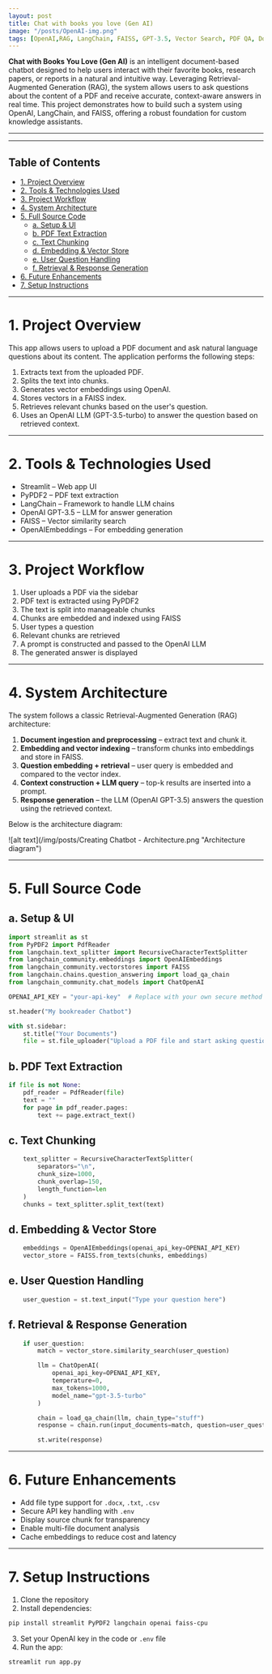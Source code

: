 ```yaml
---
layout: post
title: Chat with books you love (Gen AI)
image: "/posts/OpenAI-img.png"
tags: [OpenAI,RAG, LangChain, FAISS, GPT-3.5, Vector Search, PDF QA, Document Chatbot, Streamlit, Embeddings, NLP, LLM, Gen AI]
---
```


**Chat with Books You Love (Gen AI)** is an intelligent document-based chatbot designed to help users interact with their favorite books, research papers, or reports in a natural and intuitive way. Leveraging Retrieval-Augmented Generation (RAG), the system allows users to ask questions about the content of a PDF and receive accurate, context-aware answers in real time. This project demonstrates how to build such a system using OpenAI, LangChain, and FAISS, offering a robust foundation for custom knowledge assistants.

---

---

## Table of Contents

- [1. Project Overview](#1-project-overview)
- [2. Tools & Technologies Used](#2-tools--technologies-used)
- [3. Project Workflow](#3-project-workflow)
- [4. System Architecture](#4-system-architecture)
- [5. Full Source Code](#5-full-source-code)
  - [a. Setup & UI](#a-setup--ui)
  - [b. PDF Text Extraction](#b-pdf-text-extraction)
  - [c. Text Chunking](#c-text-chunking)
  - [d. Embedding & Vector Store](#d-embedding--vector-store)
  - [e. User Question Handling](#e-user-question-handling)
  - [f. Retrieval & Response Generation](#f-retrieval--response-generation)
- [6. Future Enhancements](#6-future-enhancements)
- [7. Setup Instructions](#7-setup-instructions)

---

# 1. Project Overview <a name="1-project-overview"></a>

This app allows users to upload a PDF document and ask natural language questions about its content. The application performs the following steps:

1. Extracts text from the uploaded PDF.
2. Splits the text into chunks.
3. Generates vector embeddings using OpenAI.
4. Stores vectors in a FAISS index.
5. Retrieves relevant chunks based on the user's question.
6. Uses an OpenAI LLM (GPT-3.5-turbo) to answer the question based on retrieved context.

---

# 2. Tools & Technologies Used <a name="2-tools--technologies-used"></a>

- Streamlit – Web app UI
- PyPDF2 – PDF text extraction
- LangChain – Framework to handle LLM chains
- OpenAI GPT-3.5 – LLM for answer generation
- FAISS – Vector similarity search
- OpenAIEmbeddings – For embedding generation

---

# 3. Project Workflow <a name="3-project-workflow"></a>

1. User uploads a PDF via the sidebar
2. PDF text is extracted using PyPDF2
3. The text is split into manageable chunks
4. Chunks are embedded and indexed using FAISS
5. User types a question
6. Relevant chunks are retrieved
7. A prompt is constructed and passed to the OpenAI LLM
8. The generated answer is displayed

---

# 4. System Architecture <a name="4-system-architecture"></a>

The system follows a classic Retrieval-Augmented Generation (RAG) architecture:

1. **Document ingestion and preprocessing** – extract text and chunk it.
2. **Embedding and vector indexing** – transform chunks into embeddings and store in FAISS.
3. **Question embedding + retrieval** – user query is embedded and compared to the vector index.
4. **Context construction + LLM query** – top-k results are inserted into a prompt.
5. **Response generation** – the LLM (OpenAI GPT-3.5) answers the question using the retrieved context.

Below is the architecture diagram:

![alt text](/img/posts/Creating Chatbot - Architecture.png "Architecture diagram")

---

# 5. Full Source Code <a name="5-full-source-code"></a>

## a. Setup & UI <a name="a-setup--ui"></a>
```python
import streamlit as st
from PyPDF2 import PdfReader
from langchain.text_splitter import RecursiveCharacterTextSplitter
from langchain_community.embeddings import OpenAIEmbeddings
from langchain_community.vectorstores import FAISS
from langchain.chains.question_answering import load_qa_chain
from langchain_community.chat_models import ChatOpenAI

OPENAI_API_KEY = "your-api-key"  # Replace with your own secure method

st.header("My bookreader Chatbot")

with st.sidebar:
    st.title("Your Documents")
    file = st.file_uploader("Upload a PDF file and start asking questions", type="pdf")
```

## b. PDF Text Extraction <a name="b-pdf-text-extraction"></a>
```python
if file is not None:
    pdf_reader = PdfReader(file)
    text = ""
    for page in pdf_reader.pages:
        text += page.extract_text()
```

## c. Text Chunking <a name="c-text-chunking"></a>
```python
    text_splitter = RecursiveCharacterTextSplitter(
        separators="\n",
        chunk_size=1000,
        chunk_overlap=150,
        length_function=len
    )
    chunks = text_splitter.split_text(text)
```

## d. Embedding & Vector Store <a name="d-embedding--vector-store"></a>
```python
    embeddings = OpenAIEmbeddings(openai_api_key=OPENAI_API_KEY)
    vector_store = FAISS.from_texts(chunks, embeddings)
```

## e. User Question Handling <a name="e-user-question-handling"></a>
```python
    user_question = st.text_input("Type your question here")
```

## f. Retrieval & Response Generation <a name="f-retrieval--response-generation"></a>
```python
    if user_question:
        match = vector_store.similarity_search(user_question)

        llm = ChatOpenAI(
            openai_api_key=OPENAI_API_KEY,
            temperature=0,
            max_tokens=1000,
            model_name="gpt-3.5-turbo"
        )

        chain = load_qa_chain(llm, chain_type="stuff")
        response = chain.run(input_documents=match, question=user_question)

        st.write(response)
```

---

# 6. Future Enhancements <a name="6-future-enhancements"></a>

- Add file type support for `.docx`, `.txt`, `.csv`
- Secure API key handling with `.env`
- Display source chunk for transparency
- Enable multi-file document analysis
- Cache embeddings to reduce cost and latency

---

# 7. Setup Instructions <a name="7-setup-instructions"></a>

1. Clone the repository
2. Install dependencies:

```bash
pip install streamlit PyPDF2 langchain openai faiss-cpu
```

3. Set your OpenAI key in the code or `.env` file
4. Run the app:

```bash
streamlit run app.py
```
